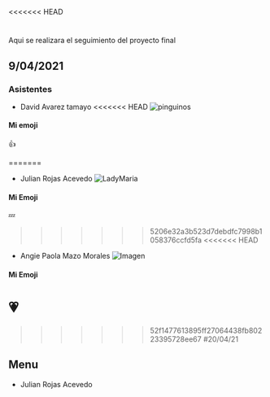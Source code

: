 <<<<<<< HEAD
# 
Aqui se realizara el seguimiento del proyecto final
## 9/04/2021 

### Asistentes 

* David Avarez tamayo
<<<<<<< HEAD
![pinguinos](http://c.files.bbci.co.uk/15C01/production/_106598098_gettyi33758.jpg)
#### Mi emoji 
:+1:

=======
* Julian Rojas Acevedo
![LadyMaria](https://cdna.artstation.com/p/assets/images/images/018/050/700/medium/j-w-syu-ladymaria-color-01.jpg?1558267562)

#### Mi Emoji
:zzz:
>>>>>>> 5206e32a3b523d7debdfc7998b1058376ccfd5fa
<<<<<<< HEAD
* Angie Paola Mazo Morales 
![Imagen](https://i.pinimg.com/originals/cc/26/8f/cc268f506815668d6c7c9eac60843a06.jpg)
#### Mi Emoji 
:heartpulse:
=======
>>>>>>> 52f1477613895ff27064438fb80223395728ee67
#20/04/21
## Menu

* Julian Rojas Acevedo
 
